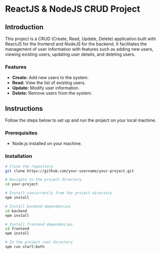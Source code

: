 # ReactJS & NodeJS CRUD Project

## Introduction

This project is a CRUD (Create, Read, Update, Delete) application built with ReactJS for the frontend and NodeJS for the backend. It facilitates the management of user information with features such as adding new users, viewing existing users, updating user details, and deleting users.

### Features

- **Create:** Add new users to the system.
- **Read:** View the list of existing users.
- **Update:** Modify user information.
- **Delete:** Remove users from the system.

## Instructions

Follow the steps below to set up and run the project on your local machine.

### Prerequisites

- Node.js installed on your machine.

### Installation

```bash
# Clone the repository
git clone https://github.com/your-username/your-project.git
```

```bash
# Navigate to the project directory
cd your-project
```

```bash
# Install concurrently from the project directory
npm install
```

```bash
# Install backend dependencies
cd backend
npm install
```

```bash
# Install frontend dependencies
cd frontend
npm install
```

```bash
# In the project root directory
npm run start:both
```